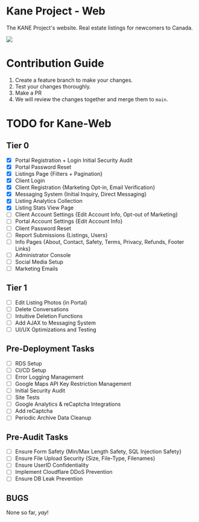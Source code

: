 # Kane Project - Web

The KANE Project's website. Real estate listings for newcomers to Canada.

<img src="https://progress-bar.dev/69/?title=Project Progress">

# Contribution Guide

1. Create a feature branch to make your changes.
2. Test your changes thoroughly.
3. Make a PR
4. We will review the changes together and merge them to `main`.

# TODO for Kane-Web

## Tier 0

- [x] Portal Registration + Login Initial Security Audit
- [x] Portal Password Reset
- [x] Listings Page {Filters + Pagination}
- [x] Client Login
- [x] Client Registration {Marketing Opt-in, Email Verification}
- [x] Messaging System {Initial Inquiry, Direct Messaging}
- [x] Listing Analytics Collection
- [x] Listing Stats View Page
- [ ] Client Account Settings {Edit Account Info, Opt-out of Marketing}
- [ ] Portal Account Settings {Edit Account Info}
- [ ] Client Password Reset
- [ ] Report Submissions {Listings, Users}
- [ ] Info Pages {About, Contact, Safety, Terms, Privacy, Refunds, Footer Links}
- [ ] Administrator Console
- [ ] Social Media Setup
- [ ] Marketing Emails

## Tier 1

- [ ] Edit Listing Photos (in Portal)
- [ ] Delete Conversations
- [ ] Intuitive Deletion Functions
- [ ] Add AJAX to Messaging System
- [ ] UI/UX Optimizations and Testing

## Pre-Deployment Tasks

- [ ] RDS Setup
- [ ] CI/CD Setup
- [ ] Error Logging Management
- [ ] Google Maps API Key Restriction Management
- [ ] Initial Security Audit
- [ ] Site Tests
- [ ] Google Analytics & reCaptcha Integrations
- [ ] Add reCaptcha
- [ ] Periodic Archive Data Cleanup

## Pre-Audit Tasks

- [ ] Ensure Form Safety {Min/Max Length Safety, SQL Injection Safety}
- [ ] Ensure File Upload Security {Size, File-Type, Filenames}
- [ ] Ensure UserID Confidentiality
- [ ] Implement Cloudflare DDoS Prevention
- [ ] Ensure DB Leak Prevention

## BUGS

None so far, *yay*!
